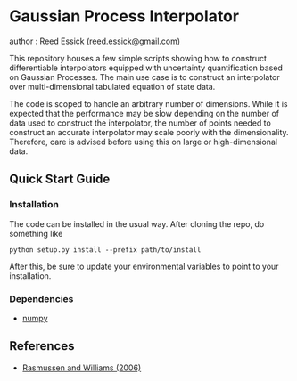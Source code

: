 # Gaussian Process Interpolator

author : Reed Essick (reed.essick@gmail.com)

This repository houses a few simple scripts showing how to construct differentiable interpolators equipped with uncertainty quantification based on Gaussian Processes.
The main use case is to construct an interpolator over multi-dimensional tabulated equation of state data.

The code is scoped to handle an arbitrary number of dimensions.
While it is expected that the performance may be slow depending on the number of data used to construct the interpolator, the number of points needed to construct an accurate interpolator may scale poorly with the dimensionality.
Therefore, care is advised before using this on large or high-dimensional data.

## Quick Start Guide

### Installation

The code can be installed in the usual way.
After cloning the repo, do something like
```
python setup.py install --prefix path/to/install
```
After this, be sure to update your environmental variables to point to your installation.

### Dependencies

  * [numpy](https://numpy.org/)

## References

  * [Rasmussen and Williams (2006)](http://gaussianprocess.org/gpml/chapters/)
